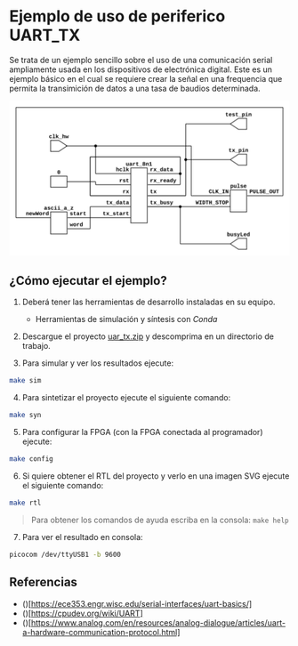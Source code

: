 # Ejemplo de uso de periferico UART_TX

Se trata de un ejemplo sencillo sobre el uso de una comunicación serial
ampliamente usada en los dispositivos de electrónica digital. Este es un ejemplo
básico en el cual se requiere crear la señal en una frequencia que permita
la transimición de datos a una tasa de baudios determinada.

![Imagen RTL](./top.png)

## ¿Cómo ejecutar el ejemplo?

1. Deberá tener las herramientas de desarrollo instaladas en su equipo.
    * Herramientas de simulación y síntesis con *Conda*

2. Descargue el proyecto [uar_tx.zip](./uart_tx_ej1.zip) y descomprima en un directorio de trabajo.

3. Para simular y ver los resultados ejecute:
```bash
make sim
```

4. Para sintetizar el proyecto ejecute el siguiente comando:
```bash
make syn
```

5. Para configurar la FPGA (con la FPGA conectada al programador) ejecute:
```bash
make config
```

6. Si quiere obtener el RTL del proyecto y verlo en una imagen SVG ejecute el siguiente comando:
```bash
make rtl
```

> Para obtener los comandos de ayuda escriba en la consola: `make help`

7. Para ver el resultado en consola:

```bash
picocom /dev/ttyUSB1 -b 9600
``` 

## Referencias

* ()[https://ece353.engr.wisc.edu/serial-interfaces/uart-basics/]
* ()[https://cpudev.org/wiki/UART]
* ()[https://www.analog.com/en/resources/analog-dialogue/articles/uart-a-hardware-communication-protocol.html]
